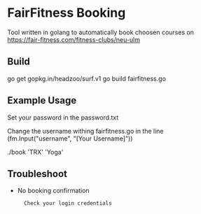 # FairFitness Booking

Tool written in golang to automatically book choosen courses on https://fair-fitness.com/fitness-clubs/neu-ulm

## Build

go get gopkg.in/headzoo/surf.v1
go build fairfitness.go

## Example Usage


Set your password in the password.txt

Change the username withing fairfitness.go in the line (fm.Input("username", "[Your Username]"))

./book 'TRX' 'Yoga'

## Troubleshoot

* No booking confirmation

        Check your login credentials
